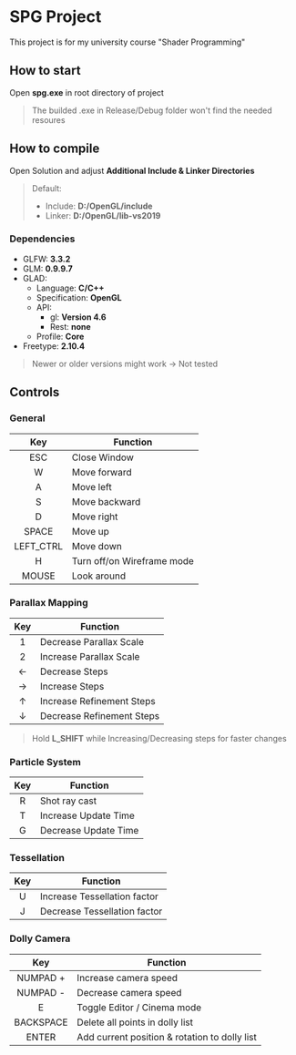 # SPG Project

This project is for my university course "Shader Programming"

## How to start

Open **spg.exe** in root directory of project

> The builded .exe in Release/Debug folder won't find the needed resoures

## How to compile
Open Solution and adjust **Additional Include & Linker Directories**
> Default:
> * Include: **D:/OpenGL/include**
> * Linker: **D:/OpenGL/lib-vs2019**

### Dependencies
* GLFW: **3.3.2**
* GLM: **0.9.9.7**
* GLAD:
    * Language: **C/C++**
    * Specification: **OpenGL**
    * API:
        * gl: **Version 4.6**
        * Rest: **none**
    * Profile: **Core**
* Freetype: **2.10.4**
> Newer or older versions might work -> Not tested

## Controls

### General
|    Key    | Function                   |
| :-------: | -------------              |
|    ESC    | Close Window               |
|     W     | Move forward               |
|     A     | Move left                  |
|     S     | Move backward              |
|     D     | Move right                 |
|   SPACE   | Move up                    |
| LEFT_CTRL | Move down                  |
|     H     | Turn off/on Wireframe mode |
|   MOUSE   | Look around                |

### Parallax Mapping
|  Key   | Function                  |
| :----: | ------------------------- |
|   1    | Decrease Parallax Scale   |
|   2    | Increase Parallax Scale   |
| &larr; | Decrease Steps            |
| &rarr; | Increase Steps            |
| &uarr; | Increase Refinement Steps |
| &darr; | Decrease Refinement Steps |

> Hold **L_SHIFT** while Increasing/Decreasing steps for faster changes

### Particle System
|  Key   | Function                  |
| :----: | ------------------------- |
|   R    | Shot ray cast             |
|   T    | Increase Update Time      |
|   G    | Decrease Update Time      |

### Tessellation
| Key | Function |
| :--: | -- |
| U | Increase Tessellation factor |
| J | Decrease Tessellation factor |

### Dolly Camera
|    Key    | Function                                      |
| :-------: | --------------------------------------------- |
| NUMPAD +  | Increase camera speed                         |
| NUMPAD -  | Decrease camera speed                         |
|     E     | Toggle Editor / Cinema mode                   |
| BACKSPACE | Delete all points in dolly list               |
|   ENTER   | Add current position & rotation to dolly list |

